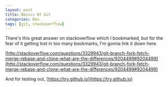 ```yaml
---
layout: post
title: Basics Of Git
categories: Dev
tags: [git, stackoverflow]
---
```


There's this great answer on stackoverflow which I bookmarked, but for the fear of it getting lost in too many bookmarks, I'm gonna link it down here.

[http://stackoverflow.com/questions/3329943/git-branch-fork-fetch-merge-rebase-and-clone-what-are-the-differences/9204499#9204499](http://stackoverflow.com/questions/3329943/git-branch-fork-fetch-merge-rebase-and-clone-what-are-the-differences/9204499#9204499)

And for testing out,
[https://try.github.io](https://try.github.io)
